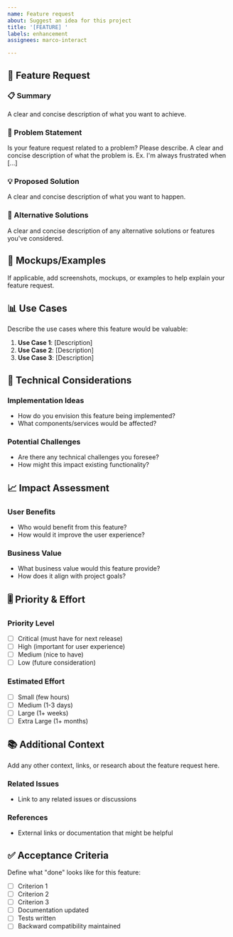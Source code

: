 ```yaml
---
name: Feature request
about: Suggest an idea for this project
title: '[FEATURE] '
labels: enhancement
assignees: marco-interact

---
```


## 🚀 Feature Request

### 📋 Summary
A clear and concise description of what you want to achieve.

### 🎯 Problem Statement
Is your feature request related to a problem? Please describe.
A clear and concise description of what the problem is. Ex. I'm always frustrated when [...]

### 💡 Proposed Solution
A clear and concise description of what you want to happen.

### 🔄 Alternative Solutions
A clear and concise description of any alternative solutions or features you've considered.

## 🎨 Mockups/Examples

If applicable, add screenshots, mockups, or examples to help explain your feature request.

## 📊 Use Cases

Describe the use cases where this feature would be valuable:

1. **Use Case 1**: [Description]
2. **Use Case 2**: [Description]
3. **Use Case 3**: [Description]

## 🔧 Technical Considerations

### Implementation Ideas
- How do you envision this feature being implemented?
- What components/services would be affected?

### Potential Challenges
- Are there any technical challenges you foresee?
- How might this impact existing functionality?

## 📈 Impact Assessment

### User Benefits
- Who would benefit from this feature?
- How would it improve the user experience?

### Business Value
- What business value would this feature provide?
- How does it align with project goals?

## 🎚️ Priority & Effort

### Priority Level
- [ ] Critical (must have for next release)
- [ ] High (important for user experience)
- [ ] Medium (nice to have)
- [ ] Low (future consideration)

### Estimated Effort
- [ ] Small (few hours)
- [ ] Medium (1-3 days)
- [ ] Large (1+ weeks)
- [ ] Extra Large (1+ months)

## 📚 Additional Context

Add any other context, links, or research about the feature request here.

### Related Issues
- Link to any related issues or discussions

### References
- External links or documentation that might be helpful

## ✅ Acceptance Criteria

Define what "done" looks like for this feature:

- [ ] Criterion 1
- [ ] Criterion 2  
- [ ] Criterion 3
- [ ] Documentation updated
- [ ] Tests written
- [ ] Backward compatibility maintained
